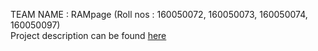 TEAM NAME : RAMpage (Roll nos : 160050072, 160050073, 160050074, 160050097)  
Project description can be found [here](https://www.cse.iitb.ac.in/~supratik/courses/cs254/spr18/FinalProject/final_project.pdf)


